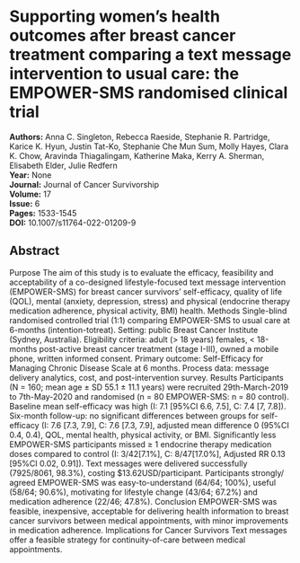 # Supporting women’s health outcomes after breast cancer treatment comparing a text message intervention to usual care: the EMPOWER-SMS randomised clinical trial

**Authors:** Anna C. Singleton, Rebecca Raeside, Stephanie R. Partridge, Karice K. Hyun, Justin Tat-Ko, Stephanie Che Mun Sum, Molly Hayes, Clara K. Chow, Aravinda Thiagalingam, Katherine Maka, Kerry A. Sherman, Elisabeth Elder, Julie Redfern  
**Year:** None  
**Journal:** Journal of Cancer Survivorship  
**Volume:** 17  
**Issue:** 6  
**Pages:** 1533-1545  
**DOI:** 10.1007/s11764-022-01209-9  

## Abstract
Purpose The aim of this study is to evaluate the efficacy, feasibility and acceptability of a co-designed lifestyle-focused text message intervention (EMPOWER-SMS) for breast cancer survivors’ self-efficacy, quality of life (QOL), mental (anxiety, depression, stress) and physical (endocrine therapy medication adherence, physical activity, BMI) health.
Methods Single-blind randomised controlled trial (1:1) comparing EMPOWER-SMS to usual care at 6-months (intention-totreat). Setting: public Breast Cancer Institute (Sydney, Australia). Eligibility criteria: adult (> 18 years) females, < 18-months post-active breast cancer treatment (stage I-III), owned a mobile phone, written informed consent. Primary outcome: Self-Efficacy for Managing Chronic Disease Scale at 6 months. Process data: message delivery analytics, cost, and post-intervention survey.
Results Participants (N = 160; mean age ± SD 55.1 ± 11.1 years) were recruited 29th-March-2019 to 7th-May-2020 and randomised (n = 80 EMPOWER-SMS: n = 80 control). Baseline mean self-efficacy was high (I: 7.1 [95%CI 6.6, 7.5], C: 7.4 [7, 7.8]). Six-month follow-up: no significant differences between groups for self-efficacy (I: 7.6 [7.3, 7.9], C: 7.6 [7.3, 7.9], adjusted mean difference 0 (95%CI 0.4, 0.4), QOL, mental health, physical activity, or BMI. Significantly less EMPOWER-SMS participants missed ≥ 1 endocrine therapy medication doses compared to control (I: 3/42[7.1%], C: 8/47[17.0%], Adjusted RR 0.13 [95%CI 0.02, 0.91]). Text messages were delivered successfully (7925/8061, 98.3%), costing $13.62USD/participant. Participants strongly/ agreed EMPOWER-SMS was easy-to-understand (64/64; 100%), useful (58/64; 90.6%), motivating for lifestyle change (43/64; 67.2%) and medication adherence (22/46; 47.8%).
Conclusion EMPOWER-SMS was feasible, inexpensive, acceptable for delivering health information to breast cancer survivors between medical appointments, with minor improvements in medication adherence. Implications for Cancer Survivors Text messages offer a feasible strategy for continuity-of-care between medical appointments.

